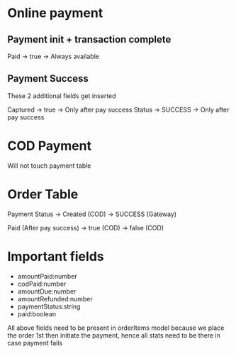 # Online payment

## Payment init + transaction complete

Paid -> true -> Always available

## Payment Success

These 2 additional fields get inserted

Captured -> true -> Only after pay success
Status -> SUCCESS -> Only after pay success

# COD Payment

Will not touch payment table

# Order Table

Payment Status -> Created (COD)
-> SUCCESS (Gateway)

Paid (After pay success) -> true (COD)
-> false (COD)

# Important fields

- amountPaid:number
- codPaid:number
- amountDue:number
- amountRefunded:number
- paymentStatus:string
- paid:boolean

All above fields need to be present in orderItems model because we place the order 1st then initiate the payment, hence all stats need to be there in case payment fails
